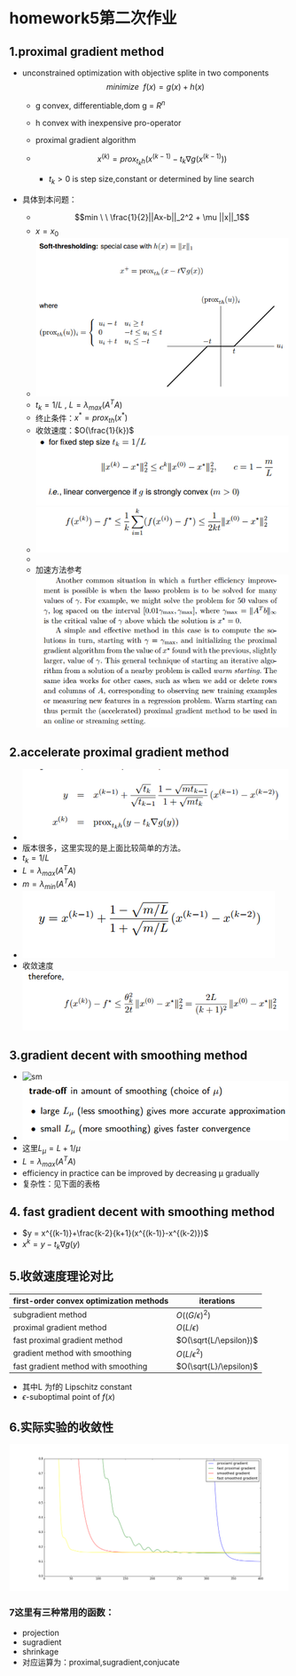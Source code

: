 #                                    homework5第二次作业

## 1.proximal gradient method

- unconstrained optimization with objective splite in two components
  $$
  minimize  \ \ f(x) = g(x) + h(x)
  $$

  - g convex, differentiable,dom g = $R^n$

  - h convex with inexpensive pro-operator

  - proximal gradient algorithm

  - $$
    x^{(k)} = prox_{t_{k}h}(x^{(k-1)}-t_k \nabla g(x^{(k-1)}))
    $$

    - $t_k > 0$ is step size,constant or determined by line search

- 具体到本问题：

  - $$min \ \ \frac{1}{2}||Ax-b||_2^2 + \mu ||x||_1$$
  - $x=x_0$
  - ![h(x)](h(x).PNG)
  - $t_k = 1/L$  , $L = \lambda _{max}(A^{T}A)$
  - 终止条件：$x^{*} = prox_{th}(x^*)$
  - 收敛速度：$O(\frac{1}{k})$![收敛速度](收敛速度.PNG)
  - ![收敛速度2](收敛速度2.PNG)
  - ​
  - 加速方法参考![加速方法](加速方法.PNG)


## 2.accelerate proximal gradient method

- ![accelerate](accelerate.PNG)
- 版本很多，这里实现的是上面比较简单的方法。
- $t_{k} = 1/L$
- $L = \lambda_{max}(A^TA)$
- $m = \lambda_{min}(A^TA)$
- ![accelerate2](accelerate2.PNG)
- 收敛速度![收敛sudu](收敛sudu.PNG)

## 3.gradient decent with smoothing method 

- ![sm](C:\Users\wxp\Desktop\编程实验-凸优化\l2-hw-王协盼-1601214718\sm.PNG)
- ![mu——xuanze](mu——xuanze.PNG)
- 这里$L_{\mu} = L + 1/\mu$  
- $L = \lambda_{max}(A^TA)$
- efficiency in practice can be improved by decreasing µ gradually
- 复杂性：见下面的表格

## 4. fast gradient decent with smoothing method

- $y = x^{(k-1)}+\frac{k-2}{k+1}(x^{(k-1)}-x^{(k-2)})$
- $x^{k} = y - t_{k}\nabla g(y)$

## 5.收敛速度理论对比

| first-order convex optimization methods | iterations             |
| --------------------------------------- | ---------------------- |
| subgradient method                      | $O((G/\epsilon)^2)$    |
| proximal gradient method                | $O(L/\epsilon)$        |
| fast proximal gradient method           | $O(\sqrt{L/\epsilon})$ |
| gradient method with smoothing          | $O(L/\epsilon^2)$      |
| fast gradient method with smoothing     | $O(\sqrt{L}/\epsilon)$ |

- 其中L 为f的  Lipschitz constant
- $\epsilon$-suboptimal point of $f(x)$

## 6.实际实验的收敛性

![figure_2](figure_2.png)



### 7这里有三种常用的函数：

- projection
- sugradient
- shrinkage
- 对应运算为：proximal,sugradient,conjucate

